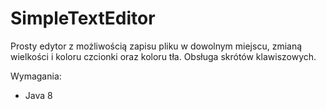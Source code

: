 # SimpleTextEditor
Prosty edytor z możliwością zapisu pliku w dowolnym miejscu, zmianą wielkości i koloru czcionki oraz koloru tła. 
Obsługa skrótów klawiszowych. 

Wymagania:
 - Java 8
